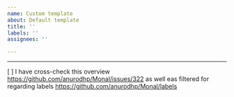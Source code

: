 ```yaml
---
name: Custom template
about: Default template
title: ''
labels: ''
assignees: ''

---
```


___________________________________
[ ] I have cross-check this overview https://github.com/anurodhp/Monal/issues/322 as well eas filtered for regarding labels https://github.com/anurodhp/Monal/labels
